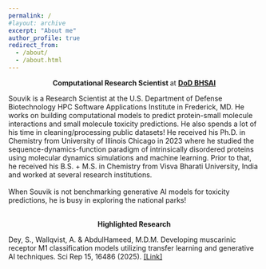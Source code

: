 ```yaml
---
permalink: /
#layout: archive
excerpt: "About me"
author_profile: true
redirect_from:
  - /about/
  - /about.html
---
```


<p align="center">
  <strong>Computational Research Scientist </strong> at <strong><a href="https://www.bhsai.org/">DoD BHSAI</a></strong>
</p>

Souvik is a Research Scientist at the U.S. Department of Defense Biotechnology HPC Software Applications Institute in Frederick, MD. He works on building computational models to predict protein-small molecule interactions and small molecule toxicity predictions. He also spends a lot of his time in cleaning/processing public datasets! He received his Ph.D. in Chemistry from University of Illinois Chicago in 2023 where he studied the sequence-dynamics-function paradigm of intrinsically disordered proteins using molecular dynamics simulations and machine learning. Prior to that, he received his B.S. + M.S. in Chemistry from Visva Bharati University, India and worked at several research institutions.<br/>
<br/>
When Souvik is not benchmarking generative AI models for toxicity predictions, he is busy in exploring the national parks! <br/>
<br/>

<p align="center">
  <strong>Highlighted Research</strong><br/></p>

<p>
  Dey, S., Wallqvist, A. & AbdulHameed, M.D.M. Developing muscarinic receptor M1 classification models utilizing transfer learning and generative AI techniques. Sci Rep 15, 16486 (2025). <a href="https://www.nature.com/articles/s41598-025-00972-w"> [Link]</a>
</p>



